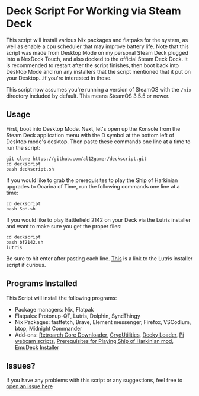 # Deck Script For Working via Steam Deck
This script will install various Nix packages and flatpaks for the system, as well as enable a cpu scheduler that may improve battery life. Note that this script was made from Desktop Mode on my personal Steam Deck plugged into a NexDock Touch, and also docked to the official Steam Deck Dock.
It is recommended to restart after the script finishes, then boot back into Desktop Mode and run any installers that the script mentioned that it put on your Desktop...if you're interested in those.

This script now assumes you're running a version of SteamOS with the `/nix` directory included by default. This means SteamOS 3.5.5 or newer.

## Usage
First, boot into Desktop Mode. Next, let's open up the Konsole from the Steam Deck application menu with the D symbol at the bottom left of Desktop mode's desktop. Then paste these commands one line at a time to run the script:
```
git clone https://github.com/al12gamer/deckscript.git
cd deckscript
bash deckscript.sh
```
If you would like to grab the prerequisites to play the Ship of Harkinian upgrades to Ocarina of Time, run the following commands one line at a time:
```
cd deckscript
bash SoH.sh
```
If you would like to play Battlefield 2142 on your Deck via the Lutris installer and want to make sure you get the proper files:
```
cd deckscript
bash bf2142.sh
lutris
```
Be sure to hit enter after pasting each line. [This](https://lutris.net/games/install/36381/view) is a link to the Lutris installer script if curious.
## Programs Installed
This Script will install the following programs:
+ Package managers: Nix, Flatpak
+ Flatpaks: Protonup-QT, Lutris, Dolphin, SyncThingy
+ Nix Packages: fastfetch, Brave, Element messenger, Firefox, VSCodium, btop, Midnight Commander
+ Add-ons: [Retroarch Core Downloader](https://github.com/icculus/twisty-little-utilities/blob/main/steamdeck-retroarch-download-all-cores.sh), [CryoUtilities](https://github.com/CryoByte33/steam-deck-utilities), [Decky Loader](https://github.com/SteamDeckHomebrew/decky-loader), [Pi webcam scripts](https://github.com/geerlingguy/pi-webcam), [Prerequisites for Playing Ship of Harkinian mod](https://github.com/al12gamer/deckscript/issues/12), [EmuDeck Installer](https://emudeck.github.io/)
## Issues?
If you have any problems with this script or any suggestions, feel free to [open an issue here](https://github.com/al12gamer/deckscript/issues)
